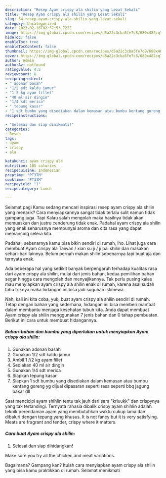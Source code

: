 ```yaml
---
description: "Resep Ayam crispy ala shilin yang Lezat Sekali"
title: "Resep Ayam crispy ala shilin yang Lezat Sekali"
slug: 64-resep-ayam-crispy-ala-shilin-yang-lezat-sekali
category: Uncategorized
date: 2023-02-16T02:57:53.722Z
image: https://img-global.cpcdn.com/recipes/d5a22c3cba5fe7c8/680x482cq70/ayam-crispy-ala-shilin-foto-resep-utama.jpg
hideToc: false
enableToc: true
enableTocContent: false
thumbnail: https://img-global.cpcdn.com/recipes/d5a22c3cba5fe7c8/680x482cq70/ayam-crispy-ala-shilin-foto-resep-utama.jpg
cover: https://img-global.cpcdn.com/recipes/d5a22c3cba5fe7c8/680x482cq70/ayam-crispy-ala-shilin-foto-resep-utama.jpg
author: Admin
authorAv: notfound
ratingvalue: 4.5
reviewcount: 8
recipeingredient:
- " adonan basah"
- "1/2 sdt kaldu jamur"
- "1 2 kg ayam fillet"
- "40 ml air dingin"
- "1/4 sdt merica"
- " tepung kasar"
- "1 sdt bumbu yang disediakan dalam kemasan atau bumbu kentang goreng yg dijual dipasaran seperti rasa seperti bbq jagung bakar dll"
recipeinstructions:

- "Selesai dan siap dinikmati!"
categories:
- Resep
tags:
- ayam
- crispy
- ala

katakunci: ayam crispy ala 
nutrition: 105 calories
recipecuisine: Indonesian
preptime: "PT37M"
cooktime: "PT31M"
recipeyield: "1"
recipecategory: Lunch

---
```



Selamat pagi Kamu sedang mencari inspirasi resep ayam crispy ala shilin yang menarik? Cara menyiapkannya sangat tidak terlalu sulit namun tidak gampang juga. Tapi Kalau salah mengolah maka hasilnya tidak akan memuaskan dan justru cenderung tidak enak. Padahal ayam crispy ala shilin yang enak seharusnya mempunyai aroma dan cita rasa yang dapat memancing selera kita.


Padahal, sebenarnya kamu bisa bikin sendiri di rumah, lho. Lihat juga cara membuat Ayam crispy ala Taiwan / xian su ji / ji pai shilin dan masakan sehari-hari lainnya. Belum pernah makan shilin sebenarnya tapi buat aja dan ternyata enak.

Ada beberapa hal yang sedikit banyak berpengaruh terhadap kualitas rasa dari ayam crispy ala shilin, mulai dari jenis bahan, kedua pemilihan bahan segar hingga cara mengolah dan menyajikannya. Tak perlu pusing kalau mau menyiapkan ayam crispy ala shilin enak di rumah, karena asal sudah tahu triknya maka hidangan ini bisa jadi suguhan istimewa.


Nah, kali ini kita coba, yuk, buat ayam crispy ala shilin sendiri di rumah. Tetap dengan bahan yang sederhana, hidangan ini bisa memberi manfaat dalam membantu menjaga kesehatan tubuh kita. Anda dapat membuat Ayam crispy ala shilin menggunakan 7 jenis bahan dan 0 tahap pembuatan. Berikut ini cara untuk membuat hidangannya.

<!--inarticleads1-->

##### Bahan-bahan dan bumbu yang diperlukan untuk menyiapkan Ayam crispy ala shilin:

1. Gunakan  adonan basah
1. Gunakan 1/2 sdt kaldu jamur
1. Ambil 1 //2 kg ayam fillet
1. Sediakan 40 ml air dingin
1. Gunakan 1/4 sdt merica
1. Siapkan  tepung kasar
1. Siapkan 1 sdt bumbu yang disediakan dalam kemasan atau bumbu kentang goreng yg dijual dipasaran seperti rasa seperti bbq jagung bakar dll


Saat mencicipi ayam shihlin tentu tak jauh dari sara &#34;kriuukk&#34; dan crispynya yang tak tertandingi. Ternyata rahasia dibalik crispy ayam shihlin adalah teknik perendaman ayam yang membutuhkan waktu cukup lama dan dibaluri dengan tepung yang khusus. It is not fancy but it is very satisfying. Meats are fragrant and tender, crispy where it matters. 

<!--inarticleads2-->

##### Cara buat Ayam crispy ala shilin:


1. Selesai dan siap dihidangkan!

Make sure you try all the chicken and meat variations. 

Bagaimana? Gampang kan? Itulah cara menyiapkan ayam crispy ala shilin yang bisa kamu praktikkan di rumah. Selamat menikmati
